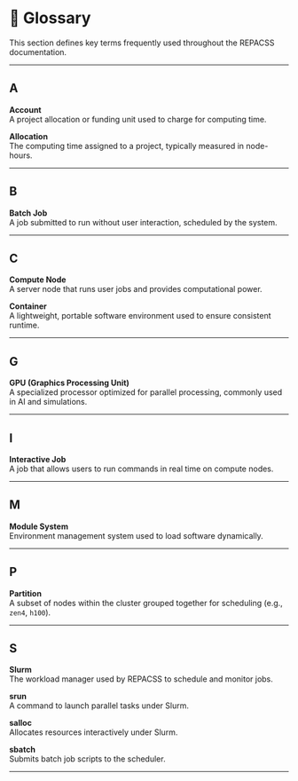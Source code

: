 # 📘 Glossary

This section defines key terms frequently used throughout the REPACSS documentation.

---

## A

**Account**  
A project allocation or funding unit used to charge for computing time.

**Allocation**  
The computing time assigned to a project, typically measured in node-hours.

---

## B

**Batch Job**  
A job submitted to run without user interaction, scheduled by the system.

---

## C

**Compute Node**  
A server node that runs user jobs and provides computational power.

**Container**  
A lightweight, portable software environment used to ensure consistent runtime.

---

## G

**GPU (Graphics Processing Unit)**  
A specialized processor optimized for parallel processing, commonly used in AI and simulations.

---

## I

**Interactive Job**  
A job that allows users to run commands in real time on compute nodes.

---

## M

**Module System**  
Environment management system used to load software dynamically.

---

## P

**Partition**  
A subset of nodes within the cluster grouped together for scheduling (e.g., `zen4`, `h100`).

---

## S

**Slurm**  
The workload manager used by REPACSS to schedule and monitor jobs.

**srun**  
A command to launch parallel tasks under Slurm.

**salloc**  
Allocates resources interactively under Slurm.

**sbatch**  
Submits batch job scripts to the scheduler.

---
